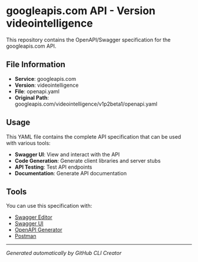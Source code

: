 # googleapis.com API - Version videointelligence

This repository contains the OpenAPI/Swagger specification for the googleapis.com API.

## File Information

- **Service**: googleapis.com
- **Version**: videointelligence
- **File**: openapi.yaml
- **Original Path**: googleapis.com/videointelligence/v1p2beta1/openapi.yaml

## Usage

This YAML file contains the complete API specification that can be used with various tools:

- **Swagger UI**: View and interact with the API
- **Code Generation**: Generate client libraries and server stubs
- **API Testing**: Test API endpoints
- **Documentation**: Generate API documentation

## Tools

You can use this specification with:

- [Swagger Editor](https://editor.swagger.io/)
- [Swagger UI](https://swagger.io/tools/swagger-ui/)
- [OpenAPI Generator](https://openapi-generator.tech/)
- [Postman](https://www.postman.com/)

---

*Generated automatically by GitHub CLI Creator*
